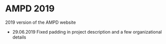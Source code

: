 # AMPD 2019

2019 version of the AMPD website

- 29.06.2019 Fixed padding in project description and a few organizational details
